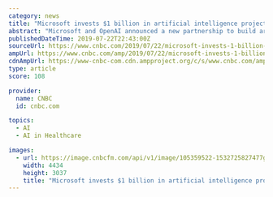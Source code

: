 ```yaml
---
category: news
title: "Microsoft invests $1 billion in artificial intelligence project co-founded by Elon Musk"
abstract: "Microsoft and OpenAI announced a new partnership to build artificial general intelligence to tackle more complex tasks than AI. Microsoft will invest $1 billion in OpenAI as part of the project, the companies said. While today's AI can tackle simple tasks ..."
publishedDateTime: 2019-07-22T22:43:00Z
sourceUrl: https://www.cnbc.com/2019/07/22/microsoft-invests-1-billion-in-elon-musks-openai.html
ampUrl: https://www.cnbc.com/amp/2019/07/22/microsoft-invests-1-billion-in-elon-musks-openai.html
cdnAmpUrl: https://www-cnbc-com.cdn.ampproject.org/c/s/www.cnbc.com/amp/2019/07/22/microsoft-invests-1-billion-in-elon-musks-openai.html
type: article
score: 108

provider:
  name: CNBC
  id: cnbc.com

topics:
  - AI
  - AI in Healthcare

images:
  - url: https://image.cnbcfm.com/api/v1/image/105359522-1532725827477gettyimages-962154428.jpeg?v=1563802235
    width: 4434
    height: 3037
    title: "Microsoft invests $1 billion in artificial intelligence project co-founded by Elon Musk"
---
```


